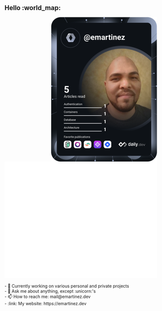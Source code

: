 <h2>Hello :world_map:</h2>

<div>
<a href="https://app.daily.dev/DailyDevTips"><img src="https://github.com/emartinez06/emartinez06/blob/master/devcard.svg" width="350" align="right" alt="Edwin's Dev Card"/></a>

![Metrics](/github-metrics.svg)

</div>
<div align="left">
 - 🔭 Currently working on various personal and private projects<br/>
 - 💬 Ask me about anything, except :unicorn:'s<br/>
 - 📫 How to reach me: mail@emartinez.dev<br/>
 - :link: My website: https://emartinez.dev
</div
